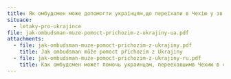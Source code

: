 ```yaml
---
title: Як омбудсмен може допомогти українцям,що переїхали в Чехію у зв’язку з війною
situace:
  - letaky-pro-ukrajince
file: jak-ombudsman-muze-pomoct-prichozim-z-ukrajiny-ua.pdf
attachments:
  - file: jak-ombudsman-muze-pomoct-prichozim-z-ukrajiny.pdf
    title: Jak ombudsman může pomoct příchozím z Ukrajiny
  - file: jak-ombudsman-muze-pomoct-prichozim-z-ukrajiny-ru.pdf
    title: Как омбудсмен может помочь украинцам, переехавшимв Чехию в связи с войной
---
```

